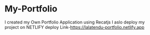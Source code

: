 # My-Portfolio
I created my Own Portfolio Application using Recatjs 
I aslo deploy my project on NETLIFY 
deploy Link-https://lalatendu-portfolio.netlify.app
